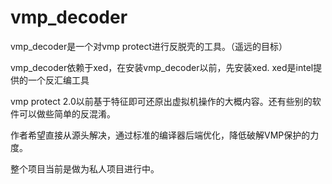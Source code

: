 # vmp_decoder


vmp_decoder是一个对vmp protect进行反脱壳的工具。（遥远的目标）

vmp_decoder依赖于xed，在安装vmp_decoder以前，先安装xed. xed是intel提供的一个反汇编工具

vmp protect 2.0以前基于特征即可还原出虚拟机操作的大概内容。还有些别的软件可以做些简单的反混淆。

作者希望直接从源头解决，通过标准的编译器后端优化，降低破解VMP保护的力度。

整个项目当前是做为私人项目进行中。
